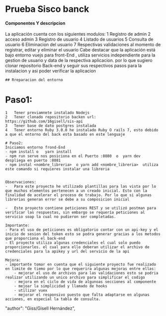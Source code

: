 

<h1>Prueba Sisco banck</h1>

<h4 >Componentes Y descripcion</h4>

<p> La aplicación cuenta con los siguientes modulos:
    1	Registro de admin
    2	acceso admin
    3	Registro de usuario
    4	Listado de usuarios
    5	Consulta de usuario
    6   Eliminacion del usuario
    7   Respectivas validaciones al momento de registrar, editar y eliminar el usuario
    Cabe destacar que la aplicación está bajo entorno vuejs para front-End , utiliza servicios independiente para la gestion de usuario y data de la respectiva aplicacion. por lo que sugiero clonar repositorio Back-end y seguir sus respectivos pasos para la instalacion y asi poder verificar la aplicacion 

    ## Rreparacion del entorno
   # Paso1: 
    1	Tener previamnete instalado Nodejs
    2	Tener clonado repositorio backen url: https://github.com/16gisell/sis-api
    3   Tener base de dato postgres instalada
    4   Tener entorno Ruby 3.0.0 he instalado Ruby O rails 7, esto debido a que el entorno del back esta basado en este lenguaje
    
    # Paso2:  
    Iniciamos entorno frond-End 
    - npm install o   yarn install 
    - npm run serve nos posiciona en el Puerto :8080  o  yarn dev  despliega en puerto :8081
    - npm instal <nombre_libreria>  o yarn add <nombre_libreria>  utiliza este comando si requieres instalar una libreria


    Observaciones: 
    -	Para este proyecto he utilizado plantillas para las vista por lo que muchos elementos pertenecen a un creado inicial. Esto con la finalidad de acelerar el proceso de trabajo. Por lo que si algunas librerias generan error se debe a su composicion inicial

    -	Este proyecto contiene peticiones REST y se utilizó postman para verificar las respuestas, sin embargo se requería peticiones al servicio soap la cual no pudieron ser completadas. 

    Importante: 
    - Para el uso de peticiones es obligatorio contar con un api-key y el inicio de sesion del token esto se podra generar gracias a los metodos que proporciona el back-end
    - El proyecto utiliza algunas credenciales el cual solo puedo proporcionarles. el cual para ello deberan utilizar el archivo de credenciales para la apikey y url del servicio de la api

    Mejora:
    - importante tomar en cuenta que el siguiente proyecto fue realizado en limite de tiemo por lo que requerira algunas mejoras entre ellas:
        - mejorar el uso de archivos para las validaciones esto se podria realizar utilizando un unico archivo para simplificar el codigo
        - mejora en el ciclo de vida de algunoas secciones al componente
        - mejoar la simplicidad y llamado de hooks
        - utilizar vuex
        - mejorar el responsivo puesto que falta adaptarse en algunas acciones, en especial la tabla de consulta.
    
"author": "Giss/Gisell Hernández",
</p>

